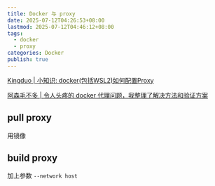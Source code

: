 ```yaml
---
title: Docker 与 proxy
date: 2025-07-12T04:26:53+08:00
lastmod: 2025-07-12T04:46:12+08:00
tags:
  - docker
  - proxy
categories: Docker
publish: true
---
```


[Kingduo | 小知识: docker(包括WSL2)如何配置Proxy](https://zhuanlan.zhihu.com/p/427589367)

[阿森毛不多 | 令人头疼的 docker 代理问题，我整理了解决方法和验证方案](https://zhuanlan.zhihu.com/p/1041557640)

## pull proxy

用镜像

## build proxy

加上参数 `--network host` 


